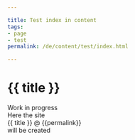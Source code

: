 ```yaml
---

title: Test index in content
tags:
- page
- test
permalink: /de/content/test/index.html

---
```


# {{ title }}

Work in progress  
Here the site   
{{ title }} @ {{permalink}}  
will be created  